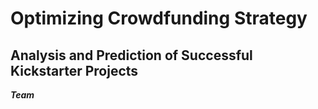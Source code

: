 # Optimizing Crowdfunding Strategy
## Analysis and Prediction of Successful Kickstarter Projects

***Team***
